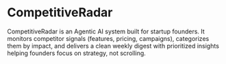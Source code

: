 # CompetitiveRadar
CompetitiveRadar is an Agentic AI system built for startup founders. It monitors competitor signals (features, pricing, campaigns), categorizes them by impact, and delivers a clean weekly digest with prioritized insights helping founders focus on strategy, not scrolling.
